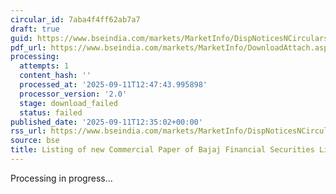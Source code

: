 ```yaml
---
circular_id: 7aba4f4ff62ab7a7
draft: true
guid: https://www.bseindia.com/markets/MarketInfo/DispNoticesNCirculars.aspx?Noticeid={DB7C8442-8A8D-40AF-82EF-977412832768}&noticeno=20250911-56&dt=09/11/2025&icount=56&totcount=72&flag=0
pdf_url: https://www.bseindia.com/markets/MarketInfo/DownloadAttach.aspx?id=20250911-56&attachedId=
processing:
  attempts: 1
  content_hash: ''
  processed_at: '2025-09-11T12:47:43.995898'
  processor_version: '2.0'
  stage: download_failed
  status: failed
published_date: '2025-09-11T12:35:02+00:00'
rss_url: https://www.bseindia.com/markets/MarketInfo/DispNoticesNCirculars.aspx?Noticeid={DB7C8442-8A8D-40AF-82EF-977412832768}&noticeno=20250911-56&dt=09/11/2025&icount=56&totcount=72&flag=0
source: bse
title: Listing of new Commercial Paper of Bajaj Financial Securities Limited
---
```


Processing in progress...